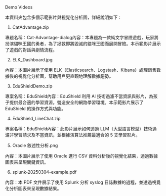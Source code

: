 Demo Videos

本資料夾包含多個示範影片與視覺化分析圖，詳細說明如下：

1. CatAdvantage.zip

專題名稱：Cat-Advantage-dialog內容：本專題為一款純文字冒險遊戲，玩家將扮演貓咪王國的勇者，為了拯救即將毀滅的貓咪王國而展開冒險。本示範影片展示了遊戲的對話與劇情流程。

2. ELK_Dashboard.jpg

內容：本圖片展示了使用 ELK（Elasticsearch、Logstash、Kibana）處理銷售數據後的視覺化分析圖，幫助用戶更直觀地理解數據趨勢。

3. EduShieldDemo.zip

專案名稱：EduShield內容：EduShield 利用 AI 技術過濾不當資訊與影片，為孩子提供最合適的學習資源，營造安全的網路學習環境。本示範影片展示了 EduShield 的操作方式與功能。

4. EduShield_LineChat.zip

專案名稱：EduShield內容：此影片展示如何透過 LLM（大型語言模型）技術過濾非學習請求及不當資訊，並根據演算法推薦最適合的 5 支學習影片。

5. Oracle 敘述性分析.png

內容：本圖片展示了使用 Oracle 進行 CSV 資料分析後的視覺化結果，透過數據圖表來呈現關鍵資訊。

6. splunk-20250304-example.pdf

內容：本 PDF 文件展示了使用 Splunk 分析 syslog 日誌數據的過程，並透過視覺化分析圖表來呈現數據結果。
